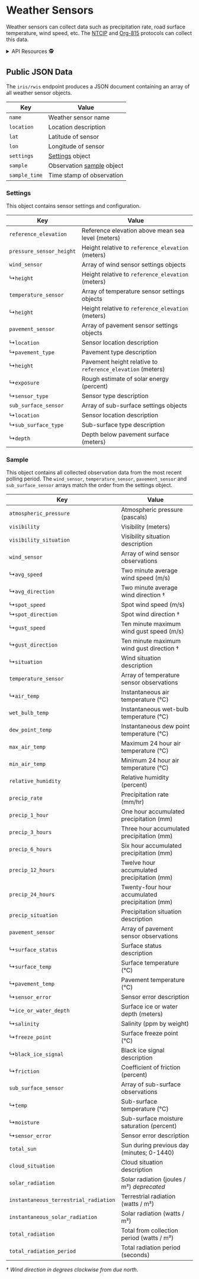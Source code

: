 # Weather Sensors

Weather sensors can collect data such as precipitation rate, road surface
temperature, wind speed, etc.  The [NTCIP] and [Org-815] protocols can collect
this data.

<details>
<summary>API Resources 🕵️ </summary>

* `iris/rwis` (see below)
* `iris/api/weather_sensor` (primary)
* `iris/api/weather_sensor/{name}`

| Access       | Primary                  | Secondary     |
|--------------|--------------------------|---------------|
| 👁️  View      | name, location           | geo\_loc, settings, sample, sample\_time |
| 💡 Manage    | site\_id, alt\_id, notes | device\_req † |
| 🔧 Configure | controller               | pin           |

† _Write only_

</details>

## Public JSON Data

The `iris/rwis` endpoint produces a JSON document containing an array of all
weather sensor objects.

Key           | Value
--------------|--------------------
`name`        | Weather sensor name
`location`    | Location description
`lat`         | Latitude of sensor
`lon`         | Longitude of sensor
`settings`    | [Settings](#settings) object
`sample`      | Observation [sample](#sample) object
`sample_time` | Time stamp of observation

### Settings

This object contains sensor settings and configuration.

Key                      | Value
-------------------------|---------------------------------------------------
`reference_elevation`    | Reference elevation above mean sea level (meters)
`pressure_sensor_height` | Height relative to `reference_elevation` (meters)
`wind_sensor`            | Array of wind sensor settings objects
↳`height`                | Height relative to `reference_elevation` (meters)
`temperature_sensor`     | Array of temperature sensor settings objects
↳`height`                | Height relative to `reference_elevation` (meters)
`pavement_sensor`        | Array of pavement sensor settings objects
↳`location`              | Sensor location description
↳`pavement_type`         | Pavement type description
↳`height`                | Pavement height relative to `reference_elevation` (meters)
↳`exposure`              | Rough estimate of solar energy (percent)
↳`sensor_type`           | Sensor type description
`sub_surface_sensor`     | Array of sub-surface settings objects
↳`location`              | Sensor location description
↳`sub_surface_type`      | Sub-surface type description
↳`depth`                 | Depth below pavement surface (meters)

### Sample

This object contains all collected observation data from the most recent polling
period.  The `wind_sensor`, `temperature_sensor`, `pavement_sensor` and
`sub_surface_sensor` arrays match the order from the settings object.

Key                           | Value
------------------------------|------------------------------------
`atmospheric_pressure`        | Atmospheric pressure (pascals)
`visibility`                  | Visibility (meters)
`visibility_situation`        | Visibility situation description
`wind_sensor`                 | Array of wind sensor observations
↳`avg_speed`                  | Two minute average wind speed (m/s)
↳`avg_direction`              | Two minute average wind direction †
↳`spot_speed`                 | Spot wind speed (m/s)
↳`spot_direction`             | Spot wind direction †
↳`gust_speed`                 | Ten minute maximum wind gust speed (m/s)
↳`gust_direction`             | Ten minute maximum wind gust direction †
↳`situation`                  | Wind situation description
`temperature_sensor`          | Array of temperature sensor observations
↳`air_temp`                   | Instantaneous air temperature (℃)
`wet_bulb_temp`               | Instantaneous wet-bulb temperature (℃)
`dew_point_temp`              | Instantaneous dew point temperature (℃)
`max_air_temp`                | Maximum 24 hour air temperature (℃)
`min_air_temp`                | Minimum 24 hour air temperature (℃)
`relative_humidity`           | Relative humidity (percent)
`precip_rate`                 | Precipitation rate (mm/hr)
`precip_1_hour`               | One hour accumulated precipitation (mm)
`precip_3_hours`              | Three hour accumulated precipitation (mm)
`precip_6_hours`              | Six hour accumulated precipitation (mm)
`precip_12_hours`             | Twelve hour accumulated precipitation (mm)
`precip_24_hours`             | Twenty-four hour accumulated precipitation (mm)
`precip_situation`            | Precipitation situation description
`pavement_sensor`             | Array of pavement sensor observations
↳`surface_status`             | Surface status description
↳`surface_temp`               | Surface temperature (℃)
↳`pavement_temp`              | Pavement temperature (℃)
↳`sensor_error`               | Sensor error description
↳`ice_or_water_depth`         | Surface ice or water depth (meters)
↳`salinity`                   | Salinity (ppm by weight)
↳`freeze_point`               | Surface freeze point (℃)
↳`black_ice_signal`           | Black ice signal description
↳`friction`                   | Coefficient of friction (percent)
`sub_surface_sensor`          | Array of sub-surface observations
↳`temp`                       | Sub-surface temperature (℃)
↳`moisture`                   | Sub-surface moisture saturation (percent)
↳`sensor_error`               | Sensor error description
`total_sun`                   | Sun during previous day (minutes; 0-1440)
`cloud_situation`             | Cloud situation description
`solar_radiation`             | Solar radiation (joules / m²) _deprecated_
`instantaneous_terrestrial_radiation` | Terrestrial radiation (watts / m²)
`instantaneous_solar_radiation`       | Solar radiation (watts / m²)
`total_radiation`             | Total from collection period (watts / m²)
`total_radiation_period`      | Total radiation period (seconds)

† _Wind direction in degrees clockwise from due north_.


[NTCIP]: protocols.html#ntcip
[ORG-815]: protocols.html#org815

